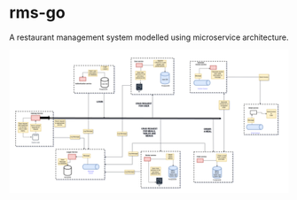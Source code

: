 # rms-go

A restaurant management system modelled using microservice architecture.


![0852d357e2f144ef8a72169c87070a37](https://github.com/Emmrys-Jay/rms-go/blob/main/external/rms-architecture.drawio.png)

